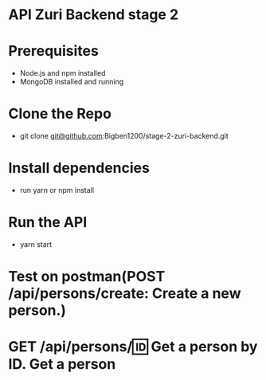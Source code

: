 # API Zuri Backend stage 2

# Prerequisites

- Node.js and npm installed
- MongoDB installed and running

# Clone the Repo

- git clone git@github.com:Bigben1200/stage-2-zuri-backend.git

# Install dependencies

- run yarn or npm install

# Run the API

- yarn start

# Test on postman(POST /api/persons/create: Create a new person.)

# GET /api/persons/:id: Get a person by ID. Get a person
